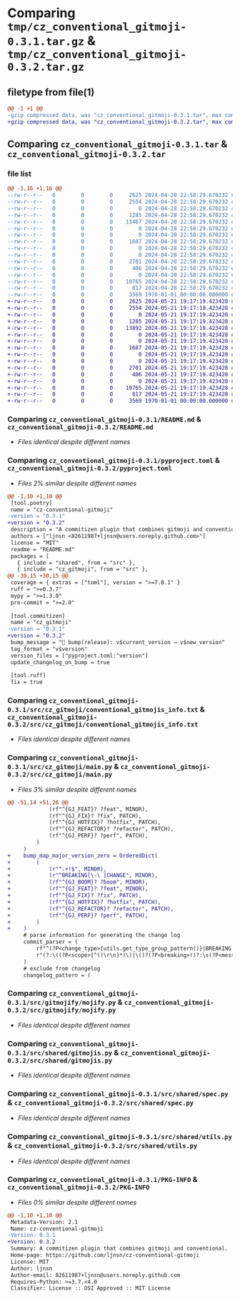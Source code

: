 # Comparing `tmp/cz_conventional_gitmoji-0.3.1.tar.gz` & `tmp/cz_conventional_gitmoji-0.3.2.tar.gz`

## filetype from file(1)

```diff
@@ -1 +1 @@
-gzip compressed data, was "cz_conventional_gitmoji-0.3.1.tar", max compression
+gzip compressed data, was "cz_conventional_gitmoji-0.3.2.tar", max compression
```

## Comparing `cz_conventional_gitmoji-0.3.1.tar` & `cz_conventional_gitmoji-0.3.2.tar`

### file list

```diff
@@ -1,16 +1,16 @@
--rw-r--r--   0        0        0     2625 2024-04-28 22:58:29.670232 cz_conventional_gitmoji-0.3.1/README.md
--rw-r--r--   0        0        0     2554 2024-04-28 22:58:29.670232 cz_conventional_gitmoji-0.3.1/pyproject.toml
--rw-r--r--   0        0        0        0 2024-04-28 22:58:29.670232 cz_conventional_gitmoji-0.3.1/src/cz_gitmoji/__init__.py
--rw-r--r--   0        0        0     1285 2024-04-28 22:58:29.670232 cz_conventional_gitmoji-0.3.1/src/cz_gitmoji/conventional_gitmojis_info.txt
--rw-r--r--   0        0        0    13467 2024-04-28 22:58:29.670232 cz_conventional_gitmoji-0.3.1/src/cz_gitmoji/main.py
--rw-r--r--   0        0        0        0 2024-04-28 22:58:29.670232 cz_conventional_gitmoji-0.3.1/src/cz_gitmoji/py.typed
--rw-r--r--   0        0        0        0 2024-04-28 22:58:29.670232 cz_conventional_gitmoji-0.3.1/src/gitmojify/__init__.py
--rw-r--r--   0        0        0     1687 2024-04-28 22:58:29.670232 cz_conventional_gitmoji-0.3.1/src/gitmojify/mojify.py
--rw-r--r--   0        0        0        0 2024-04-28 22:58:29.670232 cz_conventional_gitmoji-0.3.1/src/gitmojify/py.typed
--rw-r--r--   0        0        0        0 2024-04-28 22:58:29.670232 cz_conventional_gitmoji-0.3.1/src/shared/__init__.py
--rw-r--r--   0        0        0     2701 2024-04-28 22:58:29.670232 cz_conventional_gitmoji-0.3.1/src/shared/gitmojis.py
--rw-r--r--   0        0        0      406 2024-04-28 22:58:29.670232 cz_conventional_gitmoji-0.3.1/src/shared/model.py
--rw-r--r--   0        0        0        0 2024-04-28 22:58:29.670232 cz_conventional_gitmoji-0.3.1/src/shared/py.typed
--rw-r--r--   0        0        0    10765 2024-04-28 22:58:29.670232 cz_conventional_gitmoji-0.3.1/src/shared/spec.py
--rw-r--r--   0        0        0      817 2024-04-28 22:58:29.670232 cz_conventional_gitmoji-0.3.1/src/shared/utils.py
--rw-r--r--   0        0        0     3569 1970-01-01 00:00:00.000000 cz_conventional_gitmoji-0.3.1/PKG-INFO
+-rw-r--r--   0        0        0     2625 2024-05-21 19:17:19.423428 cz_conventional_gitmoji-0.3.2/README.md
+-rw-r--r--   0        0        0     2554 2024-05-21 19:17:19.423428 cz_conventional_gitmoji-0.3.2/pyproject.toml
+-rw-r--r--   0        0        0        0 2024-05-21 19:17:19.423428 cz_conventional_gitmoji-0.3.2/src/cz_gitmoji/__init__.py
+-rw-r--r--   0        0        0     1285 2024-05-21 19:17:19.423428 cz_conventional_gitmoji-0.3.2/src/cz_gitmoji/conventional_gitmojis_info.txt
+-rw-r--r--   0        0        0    13892 2024-05-21 19:17:19.423428 cz_conventional_gitmoji-0.3.2/src/cz_gitmoji/main.py
+-rw-r--r--   0        0        0        0 2024-05-21 19:17:19.423428 cz_conventional_gitmoji-0.3.2/src/cz_gitmoji/py.typed
+-rw-r--r--   0        0        0        0 2024-05-21 19:17:19.423428 cz_conventional_gitmoji-0.3.2/src/gitmojify/__init__.py
+-rw-r--r--   0        0        0     1687 2024-05-21 19:17:19.423428 cz_conventional_gitmoji-0.3.2/src/gitmojify/mojify.py
+-rw-r--r--   0        0        0        0 2024-05-21 19:17:19.423428 cz_conventional_gitmoji-0.3.2/src/gitmojify/py.typed
+-rw-r--r--   0        0        0        0 2024-05-21 19:17:19.423428 cz_conventional_gitmoji-0.3.2/src/shared/__init__.py
+-rw-r--r--   0        0        0     2701 2024-05-21 19:17:19.423428 cz_conventional_gitmoji-0.3.2/src/shared/gitmojis.py
+-rw-r--r--   0        0        0      406 2024-05-21 19:17:19.423428 cz_conventional_gitmoji-0.3.2/src/shared/model.py
+-rw-r--r--   0        0        0        0 2024-05-21 19:17:19.423428 cz_conventional_gitmoji-0.3.2/src/shared/py.typed
+-rw-r--r--   0        0        0    10765 2024-05-21 19:17:19.423428 cz_conventional_gitmoji-0.3.2/src/shared/spec.py
+-rw-r--r--   0        0        0      817 2024-05-21 19:17:19.423428 cz_conventional_gitmoji-0.3.2/src/shared/utils.py
+-rw-r--r--   0        0        0     3569 1970-01-01 00:00:00.000000 cz_conventional_gitmoji-0.3.2/PKG-INFO
```

### Comparing `cz_conventional_gitmoji-0.3.1/README.md` & `cz_conventional_gitmoji-0.3.2/README.md`

 * *Files identical despite different names*

### Comparing `cz_conventional_gitmoji-0.3.1/pyproject.toml` & `cz_conventional_gitmoji-0.3.2/pyproject.toml`

 * *Files 2% similar despite different names*

```diff
@@ -1,10 +1,10 @@
 [tool.poetry]
 name = "cz-conventional-gitmoji"
-version = "0.3.1"
+version = "0.3.2"
 description = "A commitizen plugin that combines gitmoji and conventional."
 authors = ["ljnsn <82611987+ljnsn@users.noreply.github.com>"]
 license = "MIT"
 readme = "README.md"
 packages = [
   { include = "shared", from = "src" },
   { include = "cz_gitmoji", from = "src" },
@@ -30,15 +30,15 @@
 coverage = { extras = ["toml"], version = ">=7.0.1" }
 ruff = ">=0.3.7"
 mypy = ">=1.3.0"
 pre-commit = ">=2.0"
 
 [tool.commitizen]
 name = "cz_gitmoji"
-version = "0.3.1"
+version = "0.3.2"
 bump_message = "🔖 bump(release): v$current_version → v$new_version"
 tag_format = "v$version"
 version_files = ["pyproject.toml:^version"]
 update_changelog_on_bump = true
 
 [tool.ruff]
 fix = true
```

### Comparing `cz_conventional_gitmoji-0.3.1/src/cz_gitmoji/conventional_gitmojis_info.txt` & `cz_conventional_gitmoji-0.3.2/src/cz_gitmoji/conventional_gitmojis_info.txt`

 * *Files identical despite different names*

### Comparing `cz_conventional_gitmoji-0.3.1/src/cz_gitmoji/main.py` & `cz_conventional_gitmoji-0.3.2/src/cz_gitmoji/main.py`

 * *Files 3% similar despite different names*

```diff
@@ -51,14 +51,26 @@
             (rf"^{GJ_FEAT}? ?feat", MINOR),
             (rf"^{GJ_FIX}? ?fix", PATCH),
             (rf"^{GJ_HOTFIX}? ?hotfix", PATCH),
             (rf"^{GJ_REFACTOR}? ?refactor", PATCH),
             (rf"^{GJ_PERF}? ?perf", PATCH),
         )
     )
+    bump_map_major_version_zero = OrderedDict(
+        (
+            (r"^.+!$", MINOR),
+            (r"^BREAKING[\-\ ]CHANGE", MINOR),
+            (rf"^{GJ_BOOM}? ?boom", MINOR),
+            (rf"^{GJ_FEAT}? ?feat", MINOR),
+            (rf"^{GJ_FIX}? ?fix", PATCH),
+            (rf"^{GJ_HOTFIX}? ?hotfix", PATCH),
+            (rf"^{GJ_REFACTOR}? ?refactor", PATCH),
+            (rf"^{GJ_PERF}? ?perf", PATCH),
+        )
+    )
     # parse information for generating the change log
     commit_parser = (
         rf"^(?P<change_type>{utils.get_type_group_pattern()}|BREAKING CHANGE)"
         r"(?:\((?P<scope>[^()\r\n]*)\)|\()?(?P<breaking>!)?:\s(?P<message>.*)?"
     )
     # exclude from changelog
     changelog_pattern = (
```

### Comparing `cz_conventional_gitmoji-0.3.1/src/gitmojify/mojify.py` & `cz_conventional_gitmoji-0.3.2/src/gitmojify/mojify.py`

 * *Files identical despite different names*

### Comparing `cz_conventional_gitmoji-0.3.1/src/shared/gitmojis.py` & `cz_conventional_gitmoji-0.3.2/src/shared/gitmojis.py`

 * *Files identical despite different names*

### Comparing `cz_conventional_gitmoji-0.3.1/src/shared/spec.py` & `cz_conventional_gitmoji-0.3.2/src/shared/spec.py`

 * *Files identical despite different names*

### Comparing `cz_conventional_gitmoji-0.3.1/src/shared/utils.py` & `cz_conventional_gitmoji-0.3.2/src/shared/utils.py`

 * *Files identical despite different names*

### Comparing `cz_conventional_gitmoji-0.3.1/PKG-INFO` & `cz_conventional_gitmoji-0.3.2/PKG-INFO`

 * *Files 0% similar despite different names*

```diff
@@ -1,10 +1,10 @@
 Metadata-Version: 2.1
 Name: cz-conventional-gitmoji
-Version: 0.3.1
+Version: 0.3.2
 Summary: A commitizen plugin that combines gitmoji and conventional.
 Home-page: https://github.com/ljnsn/cz-conventional-gitmoji
 License: MIT
 Author: ljnsn
 Author-email: 82611987+ljnsn@users.noreply.github.com
 Requires-Python: >=3.7,<4.0
 Classifier: License :: OSI Approved :: MIT License
```

